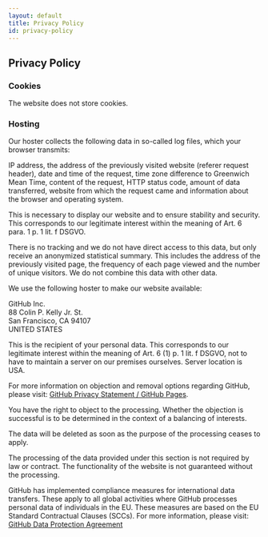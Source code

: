 ```yaml
---
layout: default
title: Privacy Policy
id: privacy-policy
---
```

## Privacy Policy

### Cookies

The website does not store cookies.

### Hosting

Our hoster collects the following data in so-called log files, which your browser transmits:

IP address, the address of the previously visited website (referer request header), date and time of the request, time zone difference to Greenwich Mean Time, content of the request, HTTP status code, amount of data transferred, website from which the request came and information about the browser and operating system.

This is necessary to display our website and to ensure stability and security. This corresponds to our legitimate interest within the meaning of Art. 6 para. 1 p. 1 lit. f DSGVO.

There is no tracking and we do not have direct access to this data, but only receive an anonymized statistical summary. This includes the address of the previously visited page, the frequency of each page viewed and the number of unique visitors. We do not combine this data with other data.

We use the following hoster to make our website available:

GitHub Inc.\
88 Colin P. Kelly Jr. St.\
San Francisco, CA 94107\
UNITED STATES

This is the recipient of your personal data. This corresponds to our legitimate interest within the meaning of Art. 6 (1) p. 1 lit. f DSGVO, not to have to maintain a server on our premises ourselves. Server location is USA.

For more information on objection and removal options regarding GitHub, please visit: [GitHub Privacy Statement / GitHub Pages](https://docs.github.com/en/site-policy/privacy-policies/github-privacy-statement#github-pages).

You have the right to object to the processing. Whether the objection is successful is to be determined in the context of a balancing of interests.

The data will be deleted as soon as the purpose of the processing ceases to apply.

The processing of the data provided under this section is not required by law or contract. The functionality of the website is not guaranteed without the processing.

GitHub has implemented compliance measures for international data transfers. These apply to all global activities where GitHub processes personal data of individuals in the EU. These measures are based on the EU Standard Contractual Clauses (SCCs). For more information, please visit: [GitHub Data Protection Agreement](https://docs.github.com/en/site-policy/privacy-policies/github-data-protection-agreement)
